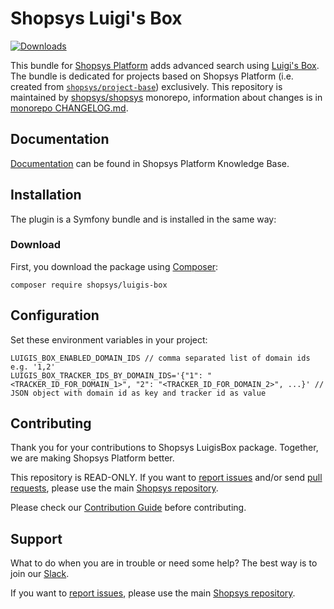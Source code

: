 # Shopsys Luigi's Box

[![Downloads](https://img.shields.io/packagist/dt/shopsys/luigis-box.svg)](https://packagist.org/packages/shopsys/luigis-box)

This bundle for [Shopsys Platform](https://www.shopsys.com) adds advanced search using [Luigi's Box](https://luigisbox.com).
The bundle is dedicated for projects based on Shopsys Platform (i.e. created from [`shopsys/project-base`](https://github.com/shopsys/project-base)) exclusively.
This repository is maintained by [shopsys/shopsys] monorepo, information about changes is in [monorepo CHANGELOG.md](https://github.com/shopsys/shopsys/blob/master/CHANGELOG.md).

## Documentation

[Documentation](https://docs.shopsys.com/en/latest/) can be found in Shopsys Platform Knowledge Base.

## Installation

The plugin is a Symfony bundle and is installed in the same way:

### Download

First, you download the package using [Composer](https://getcomposer.org/):

```
composer require shopsys/luigis-box
```

## Configuration

Set these environment variables in your project:

```
LUIGIS_BOX_ENABLED_DOMAIN_IDS // comma separated list of domain ids e.g. '1,2'
LUIGIS_BOX_TRACKER_IDS_BY_DOMAIN_IDS='{"1": "<TRACKER_ID_FOR_DOMAIN_1>", "2": "<TRACKER_ID_FOR_DOMAIN_2>", ...}' // JSON object with domain id as key and tracker id as value
```

## Contributing

Thank you for your contributions to Shopsys LuigisBox package.
Together, we are making Shopsys Platform better.

This repository is READ-ONLY.
If you want to [report issues](https://github.com/shopsys/shopsys/issues/new) and/or send [pull requests](https://github.com/shopsys/shopsys/compare),
please use the main [Shopsys repository](https://github.com/shopsys/shopsys).

Please check our [Contribution Guide](https://github.com/shopsys/shopsys/blob/master/CONTRIBUTING.md) before contributing.

## Support

What to do when you are in trouble or need some help?
The best way is to join our [Slack](https://join.slack.com/t/shopsysframework/shared_invite/zt-11wx9au4g-e5pXei73UJydHRQ7nVApAQ).

If you want to [report issues](https://github.com/shopsys/shopsys/issues/new), please use the main [Shopsys repository](https://github.com/shopsys/shopsys).

[shopsys/shopsys]: (https://github.com/shopsys/shopsys)

